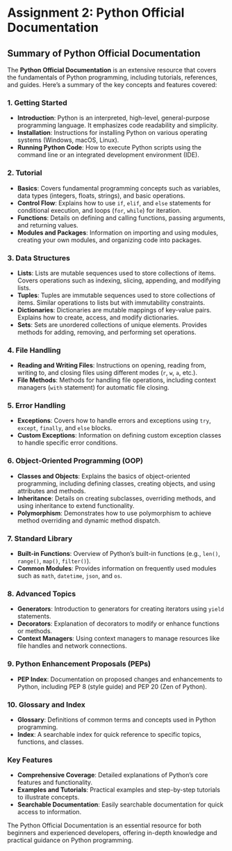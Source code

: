 
# Assignment 2: Python Official Documentation

## Summary of Python Official Documentation

The **Python Official Documentation** is an extensive resource that covers the fundamentals of Python programming, including tutorials, references, and guides. Here’s a summary of the key concepts and features covered:

### 1. **Getting Started**

- **Introduction**: Python is an interpreted, high-level, general-purpose programming language. It emphasizes code readability and simplicity.
- **Installation**: Instructions for installing Python on various operating systems (Windows, macOS, Linux).
- **Running Python Code**: How to execute Python scripts using the command line or an integrated development environment (IDE).

### 2. **Tutorial**

- **Basics**: Covers fundamental programming concepts such as variables, data types (integers, floats, strings), and basic operations.
- **Control Flow**: Explains how to use `if`, `elif`, and `else` statements for conditional execution, and loops (`for`, `while`) for iteration.
- **Functions**: Details on defining and calling functions, passing arguments, and returning values.
- **Modules and Packages**: Information on importing and using modules, creating your own modules, and organizing code into packages.

### 3. **Data Structures**

- **Lists**: Lists are mutable sequences used to store collections of items. Covers operations such as indexing, slicing, appending, and modifying lists.
- **Tuples**: Tuples are immutable sequences used to store collections of items. Similar operations to lists but with immutability constraints.
- **Dictionaries**: Dictionaries are mutable mappings of key-value pairs. Explains how to create, access, and modify dictionaries.
- **Sets**: Sets are unordered collections of unique elements. Provides methods for adding, removing, and performing set operations.

### 4. **File Handling**

- **Reading and Writing Files**: Instructions on opening, reading from, writing to, and closing files using different modes (`r`, `w`, `a`, etc.).
- **File Methods**: Methods for handling file operations, including context managers (`with` statement) for automatic file closing.

### 5. **Error Handling**

- **Exceptions**: Covers how to handle errors and exceptions using `try`, `except`, `finally`, and `else` blocks.
- **Custom Exceptions**: Information on defining custom exception classes to handle specific error conditions.

### 6. **Object-Oriented Programming (OOP)**

- **Classes and Objects**: Explains the basics of object-oriented programming, including defining classes, creating objects, and using attributes and methods.
- **Inheritance**: Details on creating subclasses, overriding methods, and using inheritance to extend functionality.
- **Polymorphism**: Demonstrates how to use polymorphism to achieve method overriding and dynamic method dispatch.

### 7. **Standard Library**

- **Built-in Functions**: Overview of Python’s built-in functions (e.g., `len()`, `range()`, `map()`, `filter()`).
- **Common Modules**: Provides information on frequently used modules such as `math`, `datetime`, `json`, and `os`.

### 8. **Advanced Topics**

- **Generators**: Introduction to generators for creating iterators using `yield` statements.
- **Decorators**: Explanation of decorators to modify or enhance functions or methods.
- **Context Managers**: Using context managers to manage resources like file handles and network connections.

### 9. **Python Enhancement Proposals (PEPs)**

- **PEP Index**: Documentation on proposed changes and enhancements to Python, including PEP 8 (style guide) and PEP 20 (Zen of Python).

### 10. **Glossary and Index**

- **Glossary**: Definitions of common terms and concepts used in Python programming.
- **Index**: A searchable index for quick reference to specific topics, functions, and classes.

### Key Features

- **Comprehensive Coverage**: Detailed explanations of Python’s core features and functionality.
- **Examples and Tutorials**: Practical examples and step-by-step tutorials to illustrate concepts.
- **Searchable Documentation**: Easily searchable documentation for quick access to information.

The Python Official Documentation is an essential resource for both beginners and experienced developers, offering in-depth knowledge and practical guidance on Python programming.
```
